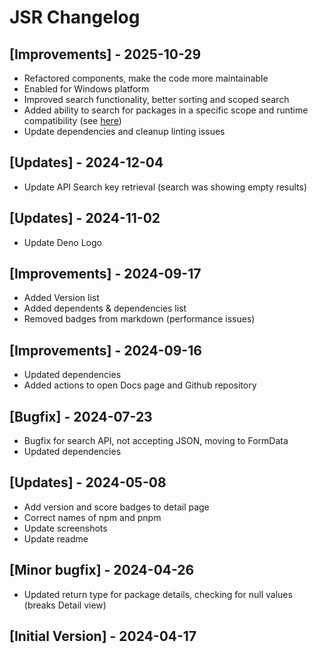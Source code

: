 # JSR Changelog

## [Improvements] - 2025-10-29

- Refactored components, make the code more maintainable
- Enabled for Windows platform
- Improved search functionality, better sorting and scoped search
- Added ability to search for packages in a specific scope and runtime compatibility (see [here](https://jsr.io/docs/faq#can-i-filter-packages-by-compatible-runtime-in-the-search))
- Update dependencies and cleanup linting issues

## [Updates] - 2024-12-04

- Update API Search key retrieval (search was showing empty results)

## [Updates] - 2024-11-02

- Update Deno Logo

## [Improvements] - 2024-09-17

- Added Version list
- Added dependents & dependencies list
- Removed badges from markdown (performance issues)

## [Improvements] - 2024-09-16

- Updated dependencies
- Added actions to open Docs page and Github repository

## [Bugfix] - 2024-07-23

- Bugfix for search API, not accepting JSON, moving to FormData
- Updated dependencies

## [Updates] - 2024-05-08

- Add version and score badges to detail page
- Correct names of npm and pnpm
- Update screenshots
- Update readme

## [Minor bugfix] - 2024-04-26

- Updated return type for package details, checking for null values (breaks Detail view)

## [Initial Version] - 2024-04-17
